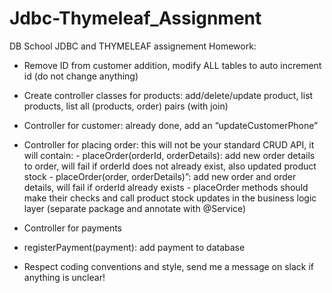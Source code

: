 # Jdbc-Thymeleaf_Assignment
DB School JDBC and THYMELEAF assignement
Homework:

  - Remove ID from customer addition, modify ALL tables to auto increment id (do not change anything)
  - Create controller classes for products: add/delete/update product, list products, list all (products, order) pairs (with join)
  - Controller for customer: already done, add an “updateCustomerPhone”
  - Controller for placing order: this will not be your standard CRUD API, it will contain:
        - placeOrder(orderId, orderDetails):  add new order details to order, will fail if orderId does not already exist, also updated product stock
        - placeOrder(order, orderDetails)”: add new order and order details, will fail if orderId already exists
        - placeOrder methods should make their checks and call product stock updates in the business logic layer (separate package and annotate with @Service)
   - Controller for payments
   - registerPayment(payment): add payment to database
   
   - Respect coding conventions and style, send me a message on slack if anything is unclear!
